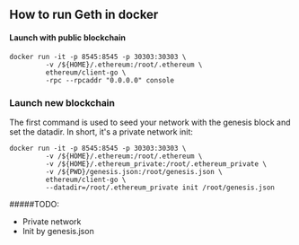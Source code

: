 ## How to run Geth in docker

#### Launch with public blockchain
```
docker run -it -p 8545:8545 -p 30303:30303 \
         -v /${HOME}/.ethereum:/root/.ethereum \
         ethereum/client-go \
         -rpc --rpcaddr "0.0.0.0" console
```

### Launch new blockchain
The first command is used to seed your network with the genesis block and set the datadir.
In short, it's a private network init:
```
docker run -it -p 8545:8545 -p 30303:30303 \
         -v /${HOME}/.ethereum:/root/.ethereum \
         -v /${HOME}/.ethereum_private:/root/.ethereum_private \
         -v /${PWD}/genesis.json:/root/genesis.json \
         ethereum/client-go \
         --datadir=/root/.ethereum_private init /root/genesis.json
```



#####TODO:
- Private network
- Init by genesis.json
